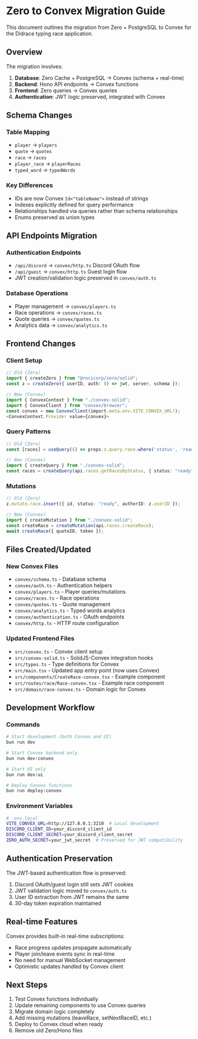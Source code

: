 # Zero to Convex Migration Guide

This document outlines the migration from Zero + PostgreSQL to Convex for the Didrace typing race application.

## Overview

The migration involves:
1. **Database**: Zero Cache + PostgreSQL → Convex (schema + real-time)
2. **Backend**: Hono API endpoints → Convex functions
3. **Frontend**: Zero queries → Convex queries
4. **Authentication**: JWT logic preserved, integrated with Convex

## Schema Changes

### Table Mapping
- `player` → `players`
- `quote` → `quotes` 
- `race` → `races`
- `player_race` → `playerRaces`
- `typed_word` → `typedWords`

### Key Differences
- IDs are now Convex `Id<"tableName">` instead of strings
- Indexes explicitly defined for query performance
- Relationships handled via queries rather than schema relationships
- Enums preserved as union types

## API Endpoints Migration

### Authentication Endpoints
- `/api/discord` → `convex/http.ts` Discord OAuth flow
- `/api/guest` → `convex/http.ts` Guest login flow
- JWT creation/validation logic preserved in `convex/auth.ts`

### Database Operations
- Player management → `convex/players.ts`
- Race operations → `convex/races.ts`
- Quote queries → `convex/quotes.ts`
- Analytics data → `convex/analytics.ts`

## Frontend Changes

### Client Setup
```typescript
// Old (Zero)
import { createZero } from "@rocicorp/zero/solid";
const z = createZero({ userID, auth: () => jwt, server, schema });

// New (Convex)
import { ConvexContext } from "./convex-solid";
import { ConvexClient } from "convex/browser";
const convex = new ConvexClient(import.meta.env.VITE_CONVEX_URL!);
<ConvexContext.Provider value={convex}>
```

### Query Patterns
```typescript
// Old (Zero)
const [races] = useQuery(() => props.z.query.race.where('status', 'ready'));

// New (Convex)  
import { createQuery } from "./convex-solid";
const races = createQuery(api.races.getRacesByStatus, { status: "ready", token });
```

### Mutations
```typescript
// Old (Zero)
z.mutate.race.insert({ id, status: "ready", authorID: z.userID });

// New (Convex)
import { createMutation } from "./convex-solid";
const createRace = createMutation(api.races.createRace);
await createRace({ quoteID, token });
```

## Files Created/Updated

### New Convex Files
- `convex/schema.ts` - Database schema
- `convex/auth.ts` - Authentication helpers
- `convex/players.ts` - Player queries/mutations
- `convex/races.ts` - Race operations
- `convex/quotes.ts` - Quote management
- `convex/analytics.ts` - Typed words analytics
- `convex/authentication.ts` - OAuth endpoints
- `convex/http.ts` - HTTP route configuration

### Updated Frontend Files
- `src/convex.ts` - Convex client setup
- `src/convex-solid.ts` - SolidJS-Convex integration hooks
- `src/types.ts` - Type definitions for Convex
- `src/main.tsx` - Updated app entry point (now uses Convex)
- `src/components/CreateRace-convex.tsx` - Example component
- `src/routes/race/Race-convex.tsx` - Example race component
- `src/domain/race-convex.ts` - Domain logic for Convex

## Development Workflow

### Commands
```bash
# Start development (both Convex and UI)
bun run dev

# Start Convex backend only
bun run dev:convex

# Start UI only
bun run dev:ui  

# Deploy Convex functions
bun run deploy:convex
```

### Environment Variables
```bash
# .env.local
VITE_CONVEX_URL=http://127.0.0.1:3210  # Local development
DISCORD_CLIENT_ID=your_discord_client_id
DISCORD_CLIENT_SECRET=your_discord_client_secret
ZERO_AUTH_SECRET=your_jwt_secret  # Preserved for JWT compatibility
```

## Authentication Preservation

The JWT-based authentication flow is preserved:
1. Discord OAuth/guest login still sets JWT cookies
2. JWT validation logic moved to `convex/auth.ts`
3. User ID extraction from JWT remains the same
4. 30-day token expiration maintained

## Real-time Features

Convex provides built-in real-time subscriptions:
- Race progress updates propagate automatically
- Player join/leave events sync in real-time
- No need for manual WebSocket management
- Optimistic updates handled by Convex client

## Next Steps

1. Test Convex functions individually
2. Update remaining components to use Convex queries
3. Migrate domain logic completely
4. Add missing mutations (leaveRace, setNextRaceID, etc.)
5. Deploy to Convex cloud when ready
6. Remove old Zero/Hono files